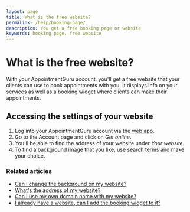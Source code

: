 ```yaml
---
layout: page
title: What is the free website?
permalink: /help/booking-page/
description: You get a free booking page or website
keywords: booking page, free website
---
```


# What is the free website?

With your AppointmentGuru account, you'll get a free website that your clients can use to book appointments with you. It displays info on your services as well as a booking widget where clients can make their appointments.

## Accessing the settings of your website

1. Log into your AppointmentGuru account via the [web app](https://app.appointmentguru.co/#/login).
2. Go to the Account page and click on *Get online*.
3. You'll be able to find the address of your website under *Your website*.
4. To find a background image that you like, use search terms and make your choice.

### Related articles

* [Can I change the background on my website?](/help/change-background)
* [What's the address of my website?](/help/address-of-booking-page)
* [Can I use my own domain name with my website?](/help/use-domain-name)
* [I already have a website, can I add the booking widget to it?](/help/booking-widget)
